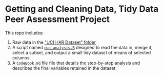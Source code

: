 # Getting and Cleaning Data, Tidy Data Peer Assessment Project

This repo includes:

1. Raw data in the ["UCI HAR Dataset" folder](/UCI%20HAR%20Dataset)
2. A script named [`run_analysis.R`](run_analysis.R) designed to read the data in, merge it, select a subset, and output a small tidy dataset of means of selected columns.
3. A [`CodeBook.md` file](CodeBook.md) file that details the step-by-step analysis and describes the final variables retained in the dataset.
